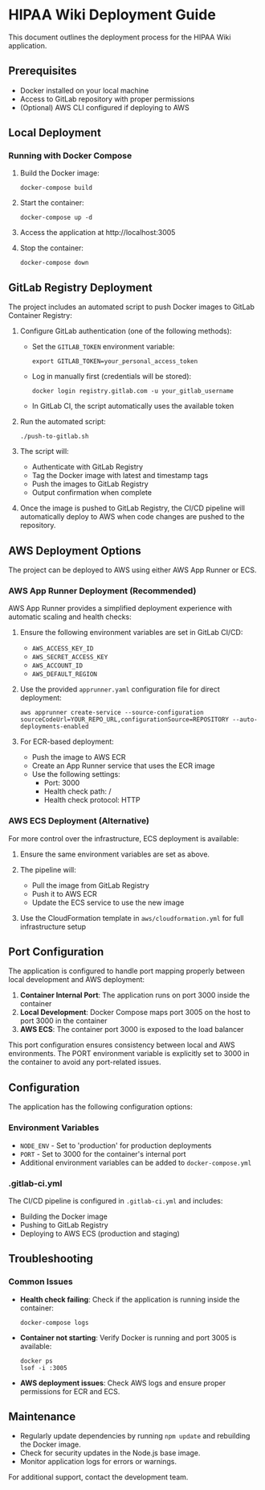 # HIPAA Wiki Deployment Guide

This document outlines the deployment process for the HIPAA Wiki application.

## Prerequisites

- Docker installed on your local machine
- Access to GitLab repository with proper permissions
- (Optional) AWS CLI configured if deploying to AWS

## Local Deployment

### Running with Docker Compose

1. Build the Docker image:
   ```
   docker-compose build
   ```

2. Start the container:
   ```
   docker-compose up -d
   ```

3. Access the application at http://localhost:3005

4. Stop the container:
   ```
   docker-compose down
   ```

## GitLab Registry Deployment

The project includes an automated script to push Docker images to GitLab Container Registry:

1. Configure GitLab authentication (one of the following methods):
   - Set the `GITLAB_TOKEN` environment variable: 
     ```
     export GITLAB_TOKEN=your_personal_access_token
     ```
   - Log in manually first (credentials will be stored): 
     ```
     docker login registry.gitlab.com -u your_gitlab_username
     ```
   - In GitLab CI, the script automatically uses the available token

2. Run the automated script:
   ```
   ./push-to-gitlab.sh
   ```

3. The script will:
   - Authenticate with GitLab Registry
   - Tag the Docker image with latest and timestamp tags
   - Push the images to GitLab Registry
   - Output confirmation when complete

4. Once the image is pushed to GitLab Registry, the CI/CD pipeline will automatically deploy to AWS when code changes are pushed to the repository.

## AWS Deployment Options

The project can be deployed to AWS using either AWS App Runner or ECS.

### AWS App Runner Deployment (Recommended)

AWS App Runner provides a simplified deployment experience with automatic scaling and health checks:

1. Ensure the following environment variables are set in GitLab CI/CD:
   - `AWS_ACCESS_KEY_ID`
   - `AWS_SECRET_ACCESS_KEY`
   - `AWS_ACCOUNT_ID`
   - `AWS_DEFAULT_REGION`

2. Use the provided `apprunner.yaml` configuration file for direct deployment:
   ```
   aws apprunner create-service --source-configuration sourceCodeUrl=YOUR_REPO_URL,configurationSource=REPOSITORY --auto-deployments-enabled
   ```

3. For ECR-based deployment:
   - Push the image to AWS ECR
   - Create an App Runner service that uses the ECR image
   - Use the following settings:
     - Port: 3000
     - Health check path: /
     - Health check protocol: HTTP

### AWS ECS Deployment (Alternative)

For more control over the infrastructure, ECS deployment is available:

1. Ensure the same environment variables are set as above.

2. The pipeline will:
   - Pull the image from GitLab Registry
   - Push it to AWS ECR
   - Update the ECS service to use the new image
   
3. Use the CloudFormation template in `aws/cloudformation.yml` for full infrastructure setup

## Port Configuration

The application is configured to handle port mapping properly between local development and AWS deployment:

1. **Container Internal Port**: The application runs on port 3000 inside the container
2. **Local Development**: Docker Compose maps port 3005 on the host to port 3000 in the container
3. **AWS ECS**: The container port 3000 is exposed to the load balancer

This port configuration ensures consistency between local and AWS environments. The PORT environment variable is explicitly set to 3000 in the container to avoid any port-related issues.

## Configuration

The application has the following configuration options:

### Environment Variables

- `NODE_ENV` - Set to 'production' for production deployments
- `PORT` - Set to 3000 for the container's internal port
- Additional environment variables can be added to `docker-compose.yml`

### .gitlab-ci.yml

The CI/CD pipeline is configured in `.gitlab-ci.yml` and includes:
- Building the Docker image
- Pushing to GitLab Registry
- Deploying to AWS ECS (production and staging)

## Troubleshooting

### Common Issues

- **Health check failing**: Check if the application is running inside the container:
  ```
  docker-compose logs
  ```

- **Container not starting**: Verify Docker is running and port 3005 is available:
  ```
  docker ps
  lsof -i :3005
  ```

- **AWS deployment issues**: Check AWS logs and ensure proper permissions for ECR and ECS.

## Maintenance

- Regularly update dependencies by running `npm update` and rebuilding the Docker image.
- Check for security updates in the Node.js base image.
- Monitor application logs for errors or warnings.

For additional support, contact the development team.
